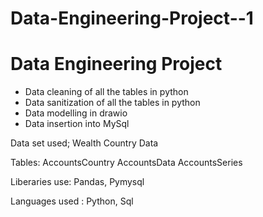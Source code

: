 # Data-Engineering-Project--1

# Data Engineering Project

 - Data cleaning of all the tables in python
 - Data sanitization of all the tables in python
 - Data modelling in drawio
 - Data insertion into MySql

Data set used; 
Wealth Country Data 

Tables:
AccountsCountry
AccountsData
AccountsSeries

Liberaries use: Pandas, Pymysql

Languages used : Python, Sql 
